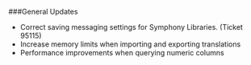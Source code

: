 ###General Updates
- Correct saving messaging settings for Symphony Libraries. (Ticket 95115)
- Increase memory limits when importing and exporting translations
- Performance improvements when querying numeric columns
